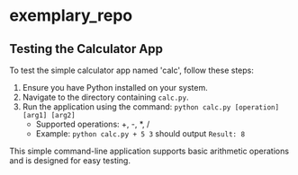 # exemplary_repo

## Testing the Calculator App

To test the simple calculator app named 'calc', follow these steps:

1. Ensure you have Python installed on your system.
2. Navigate to the directory containing `calc.py`.
3. Run the application using the command: `python calc.py [operation] [arg1] [arg2]`
   - Supported operations: +, -, *, /
   - Example: `python calc.py + 5 3` should output `Result: 8`

This simple command-line application supports basic arithmetic operations and is designed for easy testing.
